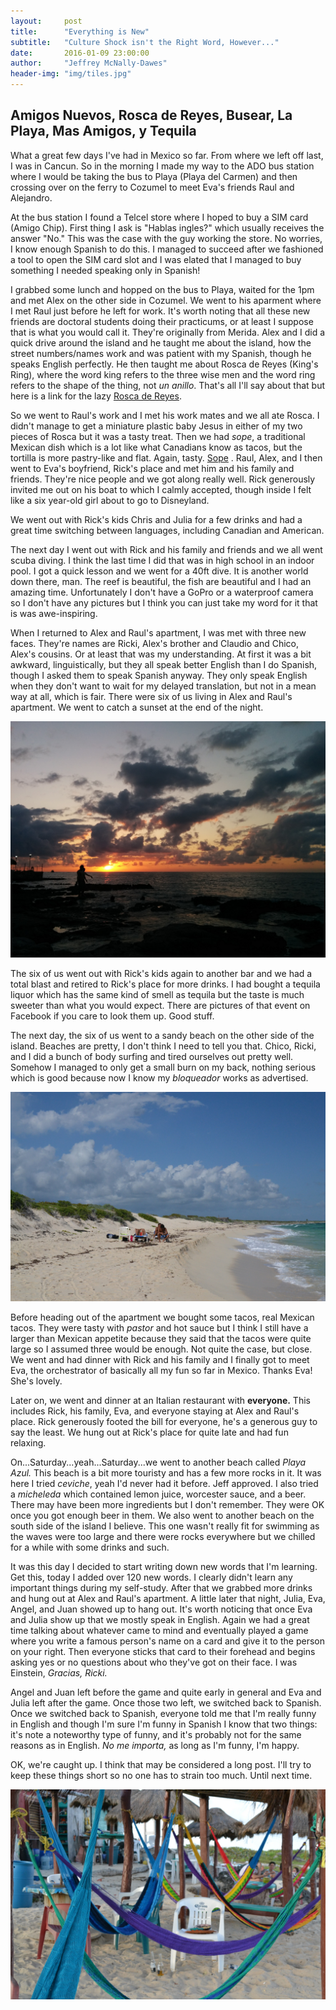 ```yaml
---
layout:     post
title:      "Everything is New"
subtitle:   "Culture Shock isn't the Right Word, However..."
date:       2016-01-09 23:00:00
author:     "Jeffrey McNally-Dawes"
header-img: "img/tiles.jpg"
---
```

Amigos Nuevos, Rosca de Reyes, Busear, La Playa, Mas Amigos, y Tequila
---

What a great few days I've had in Mexico so far. From where we left off last,
I was in Cancun. So in the morning I made my way to the ADO bus station where
I would be taking the bus to Playa (Playa del Carmen) and then crossing over
on the ferry to Cozumel to meet Eva's friends Raul and Alejandro.

At the bus station I found a Telcel store where I hoped to buy a SIM card
(Amigo Chip). First thing I ask is "Hablas ingles?" which usually receives the
answer "No." This was the case with the guy working the store. No worries, I
know enough Spanish to do this. I managed to succeed after we fashioned a tool
to open the SIM card slot and I was elated that I managed to buy something I
needed speaking only in Spanish!

I grabbed some lunch and hopped on the bus to Playa, waited for the 1pm and met
Alex on the other side in Cozumel. We went to his aparment where I met Raul
just before he left for work. It's worth noting that all these new friends are
doctoral students doing their practicums, or at least I suppose that is what
you would call it. They're originally from Merida. Alex and I did a quick drive
around the island and he taught me about the island, how the street
numbers/names work and was patient with my Spanish, though he speaks English
perfectly. He then taught me about Rosca de Reyes (King's Ring), where the 
word king refers to the three wise men and the word ring refers to the shape
of the thing, not *un anillo*. That's all I'll say about that but here
is a link for the lazy
[Rosca de Reyes](https://en.wikipedia.org/wiki/Rosca_de_reyes).

So we went to Raul's work and I met his work mates and we all ate Rosca. I
didn't manage to get a miniature plastic baby Jesus in either of my two pieces
of Rosca but it was a tasty treat. Then we had *sope*, a traditional Mexican
dish which is a lot like what Canadians know as tacos, but the tortilla is more
pastry-like and flat. Again, tasty. [Sope](https://en.wikipedia.org/wiki/Sope)
. Raul, Alex, and I then went to Eva's boyfriend, Rick's place and met him and
his family and friends. They're nice people and we got along really well. Rick
generously invited me out on his boat to which I calmly accepted, though inside
I felt like a six year-old girl about to go to Disneyland.

We went out with Rick's kids Chris and Julia for a few drinks and had a great
time switching between languages, including Canadian and American.

The next day I went out with Rick and his family and friends and we all went
scuba diving. I think the last time I did that was in high school in an indoor
pool. I got a quick lesson and we went for a 40ft dive. It is another world
down there, man. The reef is beautiful, the fish are beautiful and I had an
amazing time. Unfortunately I don't have a GoPro or a waterproof camera so I
don't have any pictures but I think you can just take my word for it that is
was awe-inspiring.

When I returned to Alex and Raul's apartment, I was met with three new faces.
They're names are Ricki, Alex's brother and Claudio and Chico, Alex's cousins.
Or at least that was my understanding. At first it was a bit awkward, 
linguistically, but they all speak better English than I do Spanish, though I
asked them to speak Spanish anyway. They only speak English when they don't
want to wait for my delayed translation, but not in a mean way at all, which is
fair. There were six of us living in Alex and Raul's apartment. We went to
catch a sunset at the end of the night.

![One of many sunsets](/img/2016-01-07-sunset.jpg)

The six of us went out with Rick's kids again to another bar and we had a total
blast and retired to Rick's place for more drinks. I had bought a tequila
liquor which has the same kind of smell as tequila but the taste is much
sweeter than what you would expect. There are pictures of that event on
Facebook if you care to look them up. Good stuff.

The next day, the six of us went to a sandy beach on the other side of the
island. Beaches are pretty, I don't think I need to tell you that. Chico,
Ricki, and I did a bunch of body surfing and tired ourselves out pretty well.
Somehow I managed to only get a small burn on my back, nothing serious which is
good because now I know my *bloqueador* works as advertised.

![Beach 000000001](/img/cozumel-east-beach.jpg)

Before heading out of the apartment we bought some tacos, real Mexican tacos.
They were tasty with *pastor* and hot sauce but I think I still have a larger
than Mexican appetite because they said that the tacos were quite large so I
assumed three would be enough. Not quite the case, but close. We went and had
dinner with Rick and his family and I finally got to meet Eva, the orchestrator
of basically all my fun so far in Mexico. Thanks Eva! She's lovely.

Later on, we went and dinner at an Italian restaurant with **everyone.** This
includes Rick, his family, Eva, and everyone staying at Alex and Raul's place.
Rick generously footed the bill for everyone, he's a generous guy to say the
least. We hung out at Rick's place for quite late and had fun relaxing.

On...Saturday...yeah...Saturday...we went to another beach called *Playa Azul.*
This beach is a bit more touristy and has a few more rocks in it. It was here
I tried *ceviche*, yeah I'd never had it before. Jeff approved. I also tried
a *micheleda* which contained lemon juice, worcester sauce, and a beer. There
may have been more ingredients but I don't remember. They were OK once you got
enough beer in them. We also went to another beach on the south side of the
island I believe. This one wasn't really fit for swimming as the waves were
too large and there were rocks everywhere but we chilled for a while with some
drinks and such.

It was this day I decided to start writing down new words that I'm learning.
Get this, today I added over 120 new words. I clearly didn't learn any
important things during my self-study. After that we grabbed more drinks and
hung out at Alex and Raul's apartment. A little later that night, Julia, Eva,
Angel, and Juan showed up to hang out. It's worth noticing that once Eva and
Julia show up that we mostly speak in English. Again we had a great time
talking about whatever came to mind and eventually played a game where you
write a famous person's name on a card and give it to the person on your right.
Then everyone sticks that card to their forehead and begins asking yes or no
questions about who they've got on their face. I was Einstein, *Gracias, 
Ricki.*

Angel and Juan left before the game and quite early in general and Eva and
Julia left after the game. Once those two left, we switched back to Spanish.
Once we switched back to Spanish, everyone told me that I'm really funny in
English and though I'm sure I'm funny in Spanish I know that two things: it's
note a noteworthy type of funny, and it's probably not for the same reasons as
in English. *No me importa,* as long as I'm funny, I'm happy.

OK, we're caught up. I think that may be considered a long post. I'll try to
keep these things short so no one has to strain too much. Until next time.

![A parting gift](/img/the-shack.jpg)
